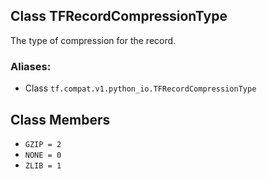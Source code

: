 ## Class TFRecordCompressionType

The type of compression for the record.
### Aliases:
- Class `tf.compat.v1.python_io.TFRecordCompressionType`
## Class Members
- `GZIP = 2`
- `NONE = 0`
- `ZLIB = 1`
